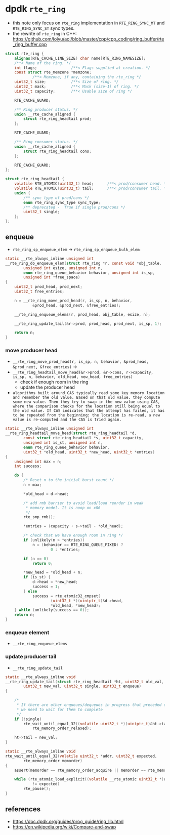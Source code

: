 # dpdk `rte_ring`
* this note only focus on `rte_ring` implementation in `RTE_RING_SYNC_MT` and `RTE_RING_SYNC_ST` sync types.
* the rewrite of `rte_ring` in C++: https://github.com/lolyu/aoi/blob/master/cpp/cpp_coding/ring_buffer/rte_ring_buffer.cpp
```c
struct rte_ring {
	alignas(RTE_CACHE_LINE_SIZE) char name[RTE_RING_NAMESIZE];
	/**< Name of the ring. */
	int flags;               /**< Flags supplied at creation. */
	const struct rte_memzone *memzone;
			/**< Memzone, if any, containing the rte_ring */
	uint32_t size;           /**< Size of ring. */
	uint32_t mask;           /**< Mask (size-1) of ring. */
	uint32_t capacity;       /**< Usable size of ring */

	RTE_CACHE_GUARD;

	/** Ring producer status. */
	union __rte_cache_aligned {
		struct rte_ring_headtail prod;
	};

	RTE_CACHE_GUARD;

	/** Ring consumer status. */
	union __rte_cache_aligned {
		struct rte_ring_headtail cons;
	};

	RTE_CACHE_GUARD;
};

struct rte_ring_headtail {
	volatile RTE_ATOMIC(uint32_t) head;      /**< prod/consumer head. */
	volatile RTE_ATOMIC(uint32_t) tail;      /**< prod/consumer tail. */
	union {
		/** sync type of prod/cons */
		enum rte_ring_sync_type sync_type;
		/** deprecated -  True if single prod/cons */
		uint32_t single;
	};
};
```

## enqueue
* `rte_ring_sp_enqueue_elem` -> `rte_ring_sp_enqueue_bulk_elem`

```c
static __rte_always_inline unsigned int
__rte_ring_do_enqueue_elem(struct rte_ring *r, const void *obj_table,
		unsigned int esize, unsigned int n,
		enum rte_ring_queue_behavior behavior, unsigned int is_sp,
		unsigned int *free_space)
{
	uint32_t prod_head, prod_next;
	uint32_t free_entries;

	n = __rte_ring_move_prod_head(r, is_sp, n, behavior,
			&prod_head, &prod_next, &free_entries);

	__rte_ring_enqueue_elems(r, prod_head, obj_table, esize, n);

	__rte_ring_update_tail(&r->prod, prod_head, prod_next, is_sp, 1);

	return n;
}
```

### move producer head
* `__rte_ring_move_prod_head(r, is_sp, n, behavior, &prod_head, &prod_next, &free_entries)` ->
* `__rte_ring_headtail_move_head(&r->prod, &r->cons, r->capacity, is_sp, n, behavior, old_head, new_head, free_entries)`
    * check if enough room in the ring
    * update the producer head
* `algorithms built around CAS typically read some key memory location and remember the old value. Based on that old value, they compute some new value. Then they try to swap in the new value using CAS, where the comparison checks for the location still being equal to the old value. If CAS indicates that the attempt has failed, it has to be repeated from the beginning: the location is re-read, a new value is re-computed and the CAS is tried again.`
```c
static __rte_always_inline unsigned int
__rte_ring_headtail_move_head(struct rte_ring_headtail *d,                // d is the producer, s is the consumer
		const struct rte_ring_headtail *s, uint32_t capacity,
		unsigned int is_st, unsigned int n,
		enum rte_ring_queue_behavior behavior,
		uint32_t *old_head, uint32_t *new_head, uint32_t *entries)
{
	unsigned int max = n;
	int success;

	do {
		/* Reset n to the initial burst count */
		n = max;

		*old_head = d->head;

		/* add rmb barrier to avoid load/load reorder in weak
		 * memory model. It is noop on x86
		 */
		rte_smp_rmb();

		*entries = (capacity + s->tail - *old_head);

		/* check that we have enough room in ring */
		if (unlikely(n > *entries))
			n = (behavior == RTE_RING_QUEUE_FIXED) ?
					0 : *entries;

		if (n == 0)
			return 0;

		*new_head = *old_head + n;
		if (is_st) {
			d->head = *new_head;
			success = 1;
		} else
			success = rte_atomic32_cmpset(
					(uint32_t *)(uintptr_t)&d->head,
					*old_head, *new_head);
	} while (unlikely(success == 0));
	return n;
}
```

### enqueue element
* `__rte_ring_enqueue_elems`

### update producer tail
* `__rte_ring_update_tail`

```c
static __rte_always_inline void
__rte_ring_update_tail(struct rte_ring_headtail *ht, uint32_t old_val,
		uint32_t new_val, uint32_t single, uint32_t enqueue)
{

	/*
	 * If there are other enqueues/dequeues in progress that preceded us,
	 * we need to wait for them to complete
	 */
	if (!single)
		rte_wait_until_equal_32((volatile uint32_t *)(uintptr_t)&ht->tail, old_val,
			rte_memory_order_relaxed);

	ht->tail = new_val;
}

static __rte_always_inline void
rte_wait_until_equal_32(volatile uint32_t *addr, uint32_t expected,
		rte_memory_order memorder)
{
	assert(memorder == rte_memory_order_acquire || memorder == rte_memory_order_relaxed);

	while (rte_atomic_load_explicit((volatile __rte_atomic uint32_t *)addr, memorder)
			!= expected)
		rte_pause();
}
```

## references
* https://doc.dpdk.org/guides/prog_guide/ring_lib.html
* https://en.wikipedia.org/wiki/Compare-and-swap
